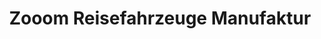 ---
title: "Zooom Reisefahrzeuge Manufaktur"
url: /merching/zooom-reisefahrzeuge-manufaktur/
shop: Autohaus
---